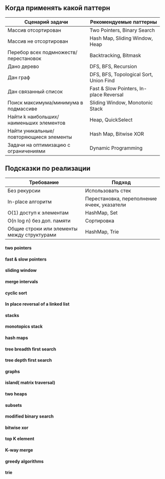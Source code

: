 ## Когда применять какой паттерн

| Сценарий задачи                         | Рекомендуемые паттерны                  |
| --------------------------------------- | --------------------------------------- |
| Массив отсортирован                     | Two Pointers, Binary Search             |
| Массив не отсортирован                  | Hash Map, Sliding Window, Heap          |
| Перебор всех подмножеств/перестановок   | Backtracking, Bitmask                   |
| Дано дерево                             | DFS, BFS, Recursion                     |
| Дан граф                                | DFS, BFS, Topological Sort, Union Find  |
| Дан связанный список                    | Fast & Slow Pointers, In-place Reversal |
| Поиск максимума/минимума в подмассиве   | Sliding Window, Monotonic Stack         |
| Найти k наибольших/наименьших элементов | Heap, QuickSelect                       |
| Найти уникальные/повторяющиеся элементы | Hash Map, Bitwise XOR                   |
| Задачи на оптимизацию с ограничениями   | Dynamic Programming                     |

## Подсказки по реализации

| Требование                                  | Подход                                      |
| ------------------------------------------- | ------------------------------------------- |
| Без рекурсии                                | Использовать стек                           |
| In-place алгоритм                           | Перестановка, переполнение ячеек, указатели |
| O(1) доступ к элементам                     | HashMap, Set                                |
| O(n log n) без доп. памяти                  | Сортировка                                  |
| Общие строки или элементы между структурами | HashMap, Trie                               |

#### two pointers

#### fast & slow pointers

#### sliding window

#### merge intervals

#### cyclic sort

#### In place reversal of a linked list

#### stacks

#### monotopics stack

#### hash maps

#### tree breadth first search

#### tree depth first search

#### graphs

#### island( matrix traversal)

#### two heaps

#### subsets

#### modified binary search

#### bitwise xor

#### top K element

#### K-way merge

#### greedy algorithms

#### trie
